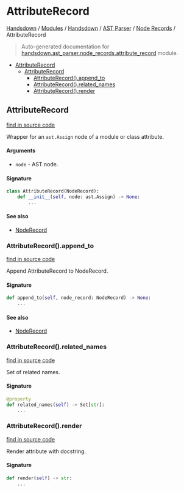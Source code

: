 # AttributeRecord

[Handsdown](../../../README.md#-handsdown---python-documentation-generator) / [Modules](../../../MODULES.md#modules) / [Handsdown](../../index.md#handsdown) / [AST Parser](../index.md#ast-parser) / [Node Records](index.md#node-records) / AttributeRecord

> Auto-generated documentation for [handsdown.ast_parser.node_records.attribute_record](https://github.com/vemel/handsdown/blob/main/handsdown/ast_parser/node_records/attribute_record.py) module.

- [AttributeRecord](#attributerecord)
  - [AttributeRecord](#attributerecord-1)
    - [AttributeRecord().append_to](#attributerecord()append_to)
    - [AttributeRecord().related_names](#attributerecord()related_names)
    - [AttributeRecord().render](#attributerecord()render)

## AttributeRecord

[find in source code](https://github.com/vemel/handsdown/blob/main/handsdown/ast_parser/node_records/attribute_record.py#L12)

Wrapper for an `ast.Assign` node of a module or class attribute.

#### Arguments

- `node` - AST node.

#### Signature

```python
class AttributeRecord(NodeRecord):
    def __init__(self, node: ast.Assign) -> None:
        ...
```

#### See also

- [NodeRecord](node_record.md#noderecord)

### AttributeRecord().append_to

[find in source code](https://github.com/vemel/handsdown/blob/main/handsdown/ast_parser/node_records/attribute_record.py#L57)

Append AttributeRecord to NodeRecord.

#### Signature

```python
def append_to(self, node_record: NodeRecord) -> None:
    ...
```

#### See also

- [NodeRecord](node_record.md#noderecord)

### AttributeRecord().related_names

[find in source code](https://github.com/vemel/handsdown/blob/main/handsdown/ast_parser/node_records/attribute_record.py#L29)

Set of related names.

#### Signature

```python
@property
def related_names(self) -> Set[str]:
    ...
```

### AttributeRecord().render

[find in source code](https://github.com/vemel/handsdown/blob/main/handsdown/ast_parser/node_records/attribute_record.py#L51)

Render attribute with docstring.

#### Signature

```python
def render(self) -> str:
    ...
```


